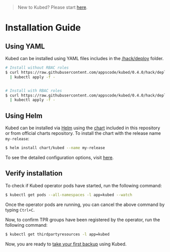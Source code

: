 > New to Kubed? Please start [here](/docs/tutorial.md).

# Installation Guide

## Using YAML
Kubed can be installed using YAML files includes in the [/hack/deploy](/hack/deploy) folder.

```sh
# Install without RBAC roles
$ curl https://raw.githubusercontent.com/appscode/kubed/0.4.0/hack/deploy/kubed-without-rbac.yaml \
  | kubectl apply -f -


# Install with RBAC roles
$ curl https://raw.githubusercontent.com/appscode/kubed/0.4.0/hack/deploy/kubed-with-rbac.yaml \
  | kubectl apply -f -
```

## Using Helm
Kubed can be installed via [Helm](https://helm.sh/) using the [chart](/chart/kubed) included in this repository or from official charts repository. To install the chart with the release name `my-release`:
```bash
$ helm install chart/kubed --name my-release
```
To see the detailed configuration options, visit [here](/chart/kubed/README.md).


## Verify installation
To check if Kubed operator pods have started, run the following command:
```sh
$ kubectl get pods --all-namespaces -l app=kubed --watch
```

Once the operator pods are running, you can cancel the above command by typing `Ctrl+C`.

Now, to confirm TPR groups have been registered by the operator, run the following command:
```sh
$ kubectl get thirdpartyresources -l app=kubed
```

Now, you are ready to [take your first backup](/docs/tutorial.md) using Kubed.
